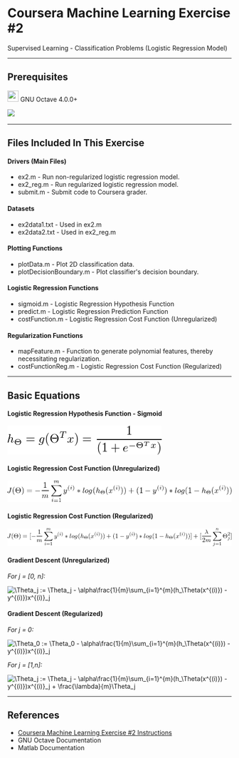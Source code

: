 Coursera Machine Learning Exercise #2
===================

Supervised Learning - Classification Problems (Logistic Regression Model)

-----------
Prerequisites
-----------
<img src="https://www.gnu.org/software/octave/images//logo.png" width="25" height="25" /> GNU Octave 4.0.0+

<img src="http://itprocurement.unl.edu/software_product_images/matlablogo.jpg" width="100" />

-------------
Files Included In This Exercise
-------------

#### Drivers (Main Files)
* ex2.m - Run non-regularized logistic regression model.
* ex2_reg.m - Run regularized logistic regression model.
* submit.m - Submit code to Coursera grader.

#### Datasets
* ex2data1.txt - Used in ex2.m
* ex2data2.txt - Used in ex2_reg.m

#### Plotting Functions
* plotData.m - Plot 2D classification data.
* plotDecisionBoundary.m - Plot classifier's decision boundary.

#### Logistic Regression Functions
* sigmoid.m - Logistic Regression Hypothesis Function
* predict.m - Logistic Regression Prediction Function
* costFunction.m - Logistic Regression Cost Function (Unregularized)

#### Regularization Functions
* mapFeature.m - Function to generate polynomial features, thereby necessitating regularization.
* costFunctionReg.m - Logistic Regression Cost Function (Regularized)

-------------
Basic Equations
-------------

#### Logistic Regression Hypothesis Function - Sigmoid
![](https://github.com/SaiWebApps/Machine-Learning-Exercise-2/blob/master/img/logisticRegressionHypothesis.png)

#### Logistic Regression Cost Function (Unregularized)
![](https://github.com/SaiWebApps/Machine-Learning-Exercise-2/blob/master/img/logisticRegressionCostFunction.png)

#### Logistic Regression Cost Function (Regularized)
![](https://github.com/SaiWebApps/Machine-Learning-Exercise-2/blob/master/img/logisticRegressionCostFunctionReg.png)

#### Gradient Descent (Unregularized)

*For j = [0, n]:*

<img src="https://latex.codecogs.com/gif.latex?\Theta_j&space;:=&space;\Theta_j&space;-&space;\alpha\frac{1}{m}\sum_{i=1}^{m}(h_\Theta(x^{(i)})&space;-&space;y^{(i)})x^{(i)}_j" title="\Theta_j := \Theta_j - \alpha\frac{1}{m}\sum_{i=1}^{m}(h_\Theta(x^{(i)}) - y^{(i)})x^{(i)}_j" />

#### Gradient Descent (Regularized)

*For j = 0:*

<img src="https://latex.codecogs.com/gif.latex?\Theta_0&space;:=&space;\Theta_0&space;-&space;\alpha\frac{1}{m}\sum_{i=1}^{m}(h_\Theta(x^{(i)})&space;-&space;y^{(i)})x^{(i)}_j" title="\Theta_0 := \Theta_0 - \alpha\frac{1}{m}\sum_{i=1}^{m}(h_\Theta(x^{(i)}) - y^{(i)})x^{(i)}_j" />

*For j = [1,n]:*

<img src="https://latex.codecogs.com/gif.latex?\Theta_j&space;:=&space;\Theta_j&space;-&space;\alpha\frac{1}{m}\sum_{i=1}^{m}(h_\Theta(x^{(i)})&space;-&space;y^{(i)})x^{(i)}_j&space;&plus;&space;\frac{\lambda}{m}\Theta_j" title="\Theta_j := \Theta_j - \alpha\frac{1}{m}\sum_{i=1}^{m}(h_\Theta(x^{(i)}) - y^{(i)})x^{(i)}_j + \frac{\lambda}{m}\Theta_j" />

-------------
References
-------------
* [Coursera Machine Learning Exercise #2 Instructions](https://github.com/SaiWebApps/Machine-Learning-Exercise-2/blob/master/ex2.pdf)
* GNU Octave Documentation
* Matlab Documentation
